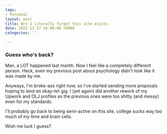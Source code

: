 ```yaml
---
tags:
- Personal
layout: post
title: Bro I literally forgot this site exists
date: 2022-11-17 16:00:00 +0000
categories: ''

---
```

### Guess who's back?

Man, a LOT happened last month. Now I feel like a completely different person. Heck, even my previous post about psychology didn't look like it was made by me.

Anyways, I'm broke-ass right now, so I've started sending more proposals hoping to land an okay-ish gig. I (yet again) did another rework of my Upwork and OLJ profiles as the previous ones were too shitty (and messy) even for my standards.

I'll probably go back to being semi-active on this site, college sucks way too much of my time and brain cells.

Wish me luck I guess?